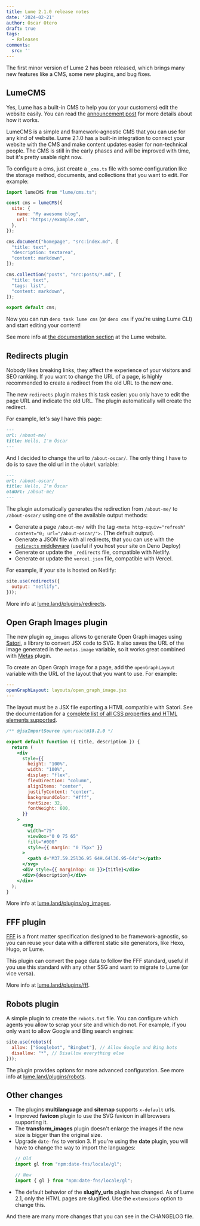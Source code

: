 ```yaml
---
title: Lume 2.1.0 release notes
date: '2024-02-21'
author: Óscar Otero
draft: true
tags:
  - Releases
comments:
  src: ''
---
```

The first minor version of Lume 2 has been released, which brings many new features
like a CMS, some new plugins, and bug fixes.

<!--more -->

## LumeCMS

Yes, Lume has a built-in CMS to help you (or your customers) edit the website
easily. You can read the [announcement post](/posts/lume-cms/) for more details
about how it works.

LumeCMS is a simple and framework-agnostic CMS that you can use for any kind of
website. Lume 2.1.0 has a built-in integration to connect your website with the
CMS and make content updates easier for non-technical people. The CMS is
still in the early phases and will be improved with time, but it's pretty usable
right now.

To configure a cms, just create a `_cms.ts` file with some configuration like
the storage method, documents, and collections that you want to edit. For
example:

```js
import lumeCMS from "lume/cms.ts";

const cms = lumeCMS({
  site: {
    name: "My awesome blog",
    url: "https://example.com",
  },
});

cms.document("homepage", "src:index.md", [
  "title: text",
  "description: textarea",
  "content: markdown",
]);

cms.collection("posts", "src:posts/*.md", [
  "title: text",
  "tags: list",
  "content: markdown",
]);

export default cms;
```

Now you can run `deno task lume cms` (or `deno cms` if you're using Lume CLI)
and start editing your content!

See more info at [the documentation section](https://lume.land/cms/) at the Lume
website.

## Redirects plugin

Nobody likes breaking links, they affect the experience of your visitors and
SEO ranking. If you want to change the URL of a page, is highly recommended to
create a redirect from the old URL to the new one.

The new `redirects` plugin makes this task easier: you only have to edit the
page URL and indicate the old URL. The plugin automatically will create the
redirect.

For example, let's say I have this page:

```md
---
url: /about-me/
title: Hello, I'm Óscar
---
```

And I decided to change the url to `/about-oscar/`. The only thing I have to do
is to save the old url in the `oldUrl` variable:

```md
---
url: /about-oscar/
title: Hello, I'm Óscar
oldUrl: /about-me/
---
```

The plugin automatically generates the redirection from `/about-me/` to
`/about-oscar/` using one of the available output methods:

- Generate a page `/about-me/` with the tag
  `<meta http-equiv="refresh" content="0; url="/about-oscar/">`. (The
  default output).
- Generate a JSON file with all redirects, that you can use with the
  [`redirects` middleware](https://lume.land/docs/core/server/#redirects)
  (useful if you host your site on Deno Deploy)
- Generate or update the `_redirects` file, compatible with Netlify.
- Generate or update the `vercel.json` file, compatible with Vercel.

For example, if your site is hosted on Netlify:

```js
site.use(redirects({
  output: "netlify",
}));
```

More info at [lume.land/plugins/redirects](https://lume.land/plugins/redirets/).

## Open Graph Images plugin

The new plugin `og_images` allows to generate Open Graph images using
[Satori](https://github.com/vercel/satori), a library to convert JSX code to
SVG. It also saves the URL of the image generated in the `metas.image` variable,
so it works great combined with [Metas](https://lume.land/plugins/metas/)
plugin.

To create an Open Graph image for a page, add the `openGraphLayout` variable
with the URL of the layout that you want to use. For example:

```yml
---
openGraphLayout: layouts/open_graph_image.jsx
---
```

The layout must be a JSX file exporting a HTML compatible with Satori. See the
documentation for a
[complete list of all CSS properties and HTML elements supported](https://github.com/vercel/satori?tab=readme-ov-file#documentation).

```jsx
/** @jsxImportSource npm:react@18.2.0 */

export default function ({ title, description }) {
  return (
    <div
      style={{
        height: "100%",
        width: "100%",
        display: "flex",
        flexDirection: "column",
        alignItems: "center",
        justifyContent: "center",
        backgroundColor: "#fff",
        fontSize: 32,
        fontWeight: 600,
      }}
    >
      <svg
        width="75"
        viewBox="0 0 75 65"
        fill="#000"
        style={{ margin: "0 75px" }}
      >
        <path d="M37.59.25l36.95 64H.64l36.95-64z"></path>
      </svg>
      <div style={{ marginTop: 40 }}>{title}</div>
      <div>{description}</div>
    </div>
  );
}
```

More info at
[lume.land/plugins/og_images](https://lume.land/plugins/og_images/).

## FFF plugin

[FFF](https://fff.js.org/) is a front matter specification designed to be
framework-agnostic, so you can reuse your data with a different static site
generators, like Hexo, Hugo, or Lume.

This plugin can convert the page data to follow the FFF standard, useful if you
use this standard with any other SSG and want to migrate to Lume (or vice versa).

More info at [lume.land/plugins/fff](https://lume.land/plugins/fff/).

## Robots plugin

A simple plugin to create the `robots.txt` file. You can configure which agents
you allow to scrap your site and which do not. For example, if you only want to
allow Google and Bing search engines:

```js
site.use(robots({
  allow: ["Googlebot", "Bingbot"], // Allow Google and Bing bots
  disallow: "*", // Disallow everything else
}));
```

The plugin provides options for more advanced configuration. See more info at
[lume.land/plugins/robots](https://lume.land/plugins/robots/).

## Other changes

- The plugins **multilanguage** and **sitemap** supports `x-default` urls.
- Improved **favicon** plugin to use the SVG favicon in all browsers supporting
  it.
- The **transform_images** plugin doesn't enlarge the images if the new size is
  bigger than the original size.
- Upgrade `date-fns` to version 3. If you're using the **date** plugin, you will
  have to change the way to import the languages:
  ```js
  // Old
  import gl from "npm:date-fns/locale/gl";

  // New
  import { gl } from "npm:date-fns/locale/gl";
  ```
- The default behavior of the **slugify_urls** plugin has changed. As of Lume
  2.1, only the HTML pages are slugified. Use the `extensions` option to change
  this.

And there are many more changes that you can see in the CHANGELOG file.
